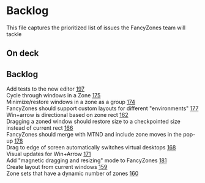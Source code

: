# Backlog

This file captures the prioritized list of issues the FancyZones team will tackle

## On deck

## Backlog
Add tests to the new editor [197](https://github.com/microsoft/PowerToys/issues/197)  
Cycle through windows in a Zone [175](https://github.com/microsoft/PowerToys/issues/175)  
Minimize/restore windows in a zone as a group [174](https://github.com/microsoft/PowerToys/issues/174)  
FancyZones should support custom layouts for different "environments" [177](https://github.com/microsoft/PowerToys/issues/177)  
Win+arrow is directional based on zone rect [162](https://github.com/microsoft/PowerToys/issues/162)  
Dragging a zoned window should restore size to a checkpointed size instead of current rect [166](https://github.com/microsoft/PowerToys/issues/166)  
FancyZones should merge with MTND and include zone moves in the pop-up [178](https://github.com/microsoft/PowerToys/issues/178)  
Drag to edge of screen automatically switches virtual desktops [168](https://github.com/microsoft/PowerToys/issues/168)  
Visual updates for Win+Arrow [171](https://github.com/microsoft/PowerToys/issues/171)  
Add "magnetic dragging and resizing" mode to FancyZones [181](https://github.com/microsoft/PowerToys/issues/181)  
Create layout from current windows [159](https://github.com/microsoft/PowerToys/issues/159)  
Zone sets that have a dynamic number of zones [160](https://github.com/microsoft/PowerToys/issues/160)  
